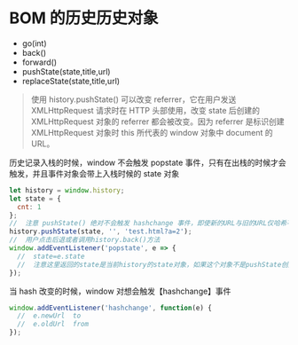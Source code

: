 # BOM 的历史历史对象

- go(int)
- back()
- forward()
- pushState(state,title,url)
- replaceState(state,title,url)

> 使用 history.pushState() 可以改变 referrer，它在用户发送 XMLHttpRequest 请求时在 HTTP 头部使用，改变 state 后创建的 XMLHttpRequest 对象的 referrer 都会被改变。因为 referrer 是标识创建 XMLHttpRequest 对象时 this 所代表的 window 对象中 document 的 URL。

历史记录入栈的时候，window 不会触发 popstate 事件，只有在出栈的时候才会触发，并且事件对象会带上入栈时候的 state 对象

```javascript
let history = window.history;
let state = {
  cnt: 1
};
//  注意 pushState() 绝对不会触发 hashchange 事件，即使新的URL与旧的URL仅哈希不同也是如此。
history.pushState(state, '', 'test.html?a=2');
//  用户点击后退或者调用history.back()方法
window.addEventListener('popstate', e => {
  //  state=e.state
  //  注意这里返回的state是当前history的state对象，如果这个对象不是pushState创建的，该对象为null
});
```

当 hash 改变的时候，window 对想会触发【hashchange】事件

```javascript
window.addEventListener('hashchange', function(e) {
  //  e.newUrl  to
  //  e.oldUrl  from
});
```
